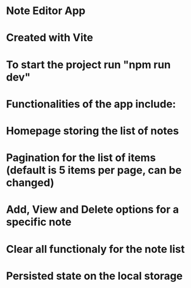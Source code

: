 # Note Editor App

# Created with Vite

# To start the project run "npm run dev"

# Functionalities of the app include: 

# Homepage storing the list of notes
# Pagination for the list of items (default is 5 items per page, can be changed)
# Add, View and Delete options for a specific note
# Clear all functionaly for the note list
# Persisted state on the local storage
